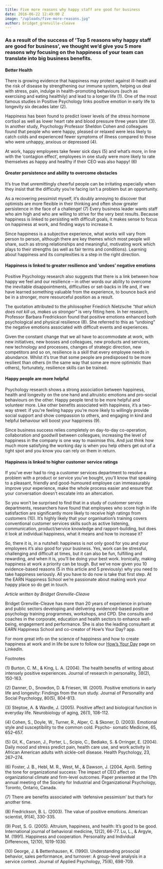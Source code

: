 ```yaml
---
title: Five more reasons why happy staff are good for business
date: 2016-06-22 12:49:00 Z
image: "/uploads/five-more-reasons.jpg"
author: bridget_grenville-cleave
---
```


### As a result of the success of 'Top 5 reasons why happy staff are good for business', we thought we’d give you 5 more reasons why focusing on the happiness of your team can translate into big business benefits.

#### Better Health

There is growing evidence that happiness may protect against ill-heath and the risk of disease by strengthening our immune system, helping us deal with stress, pain, indulge in health-promoting behaviours (such as exercising and eating healthily) and lead to a longer life (1).  One of the most famous studies in Positive Psychology links positive emotion in early life to longevity six decades later (2).

Happiness has been found to predict lower levels of the stress hormone cortisol as well as lower heart rate and blood pressure three years later (3).  In another study, Psychology Professor Sheldon Cohen and colleagues found that people who were happy, pleased or relaxed were less likely to catch colds and experienced fewer symptoms of illness compared to those who were unhappy, anxious or depressed (4).

At work, happy employees take fewer sick days (5)  and what’s more, in line with the ‘contagion effect’, employees in one study were more likely to rate themselves as happy and healthy if their CEO was also happy! (6)

#### Greater persistence and ability to overcome obstacles

It’s true that unremittingly cheerful people can be irritating especially when they insist that the difficulty you’re facing isn’t a problem but an opportunity.

As a recovering pessimist myself, it’s doubly annoying to discover that optimists are more flexible in their thinking and often show greater persistence in the face of a challenge! (7)  Every business leader wants staff who aim high and who are willing to strive for the very best results. Because happiness is linked to persisting with difficult goals, it makes sense to focus on happiness at work, and finding ways to increase it.

Since happiness is a subjective experience, what works will vary from person to person, although there are key themes which most people will share, such as strong relationships and meaningful, motivating work which plays to their strengths (as well as fair terms and conditions). Learning about happiness and its complexities is a step in the right direction.

#### Happiness is linked to greater resilience and ‘undoes’ negative emotions

Positive Psychology research also suggests that there is a link between how happy we feel and our resilience – in other words our ability to overcome the inevitable disappointments, difficulties or set-backs in life and, if we have learned something valuable from the experience, to bounce back and be in a stronger, more resourceful position as a result.

The quotation attributed to the philosopher Friedrich Nietzsche *“that which does not kill us, makes us stronger”* is very fitting here. In her research, Professor Barbara Fredrickson found that positive emotions enhanced both psychological and physical resilience (8). She referred to this as  “undoing” the negative emotions associated with difficult events and experiences.

Given the constant change that we all have to accommodate at work, with new initiatives, new bosses and colleagues, new products and services, new technology and processes, changes of strategic direction, new competitors and so on, resilience is a skill that every employee needs in abundance. Whilst it’s true that some people are predisposed to be more resilient than others (in the same way that some are more optimistic than others), fortunately, resilience skills can be trained.

#### Happy people are more helpful

Psychology research shows a strong association between happiness, health and longevity on the one hand and altruistic emotions and pro-social behaviours on the other. Happy people tend to be more helpful and volunteer more. Like other benefits associated with happiness, it’s a two-way street: if you're feeling happy you’re more likely to willingly provide social support and show compassion to others, and engaging in kind and helpful behaviour will boost your happiness (9).

Since business success relies completely on day-to-day co-operation, collaboration and goodwill between colleagues, increasing the level of happiness in the company is one way to maximise this. And just think how much more satisfying the working day is when you help others get out of a tight spot and you know you can rely on them in return.

#### Happiness is linked to higher customer service ratings

If you’ve ever had to ring a customer services department to resolve a problem with a product or service you’ve bought, you’ll know that speaking to a pleasant, friendly and good-humoured employee can immeasurably improve your experience, make the whole process easier and ensure that your conversation doesn’t escalate into an altercation.

So you won’t be surprised to find that in a study of customer service departments, researchers have found that employees who score high in life satisfaction are significantly more likely to receive high ratings from customers (10).  It’s highly likely that your organisation’s training covers conventional customer services skills such as active listening, communication, product/service knowledge and rapport-building, but does it look at individual happiness, what it means and how to increase it?

So, there it is, in a nutshell: happiness is not only good for you and your employees it’s also good for your business.  Yes, work can be stressful, challenging and difficult at times, but it can also be fun, fulfilling and rewarding, and when it is, you’ll be doing your best work. Ironically, making happiness at work a priority can be tough.  But we’ve now given you 10 evidence-based reasons (5 in this article and 5 previously) why you need to take happiness seriously.  All you have to do now is take that first step. At the EARN Happiness School we’re passionate about making work your happy place so do get in touch.

*Article written by Bridget Grenville-Cleave*

Bridget Grenville-Cleave has more than 20 years of experience in private and public sectors developing and delivering evidenced-based positive psychology training programmes, workshops, and CPD. She consults and coaches in the corporate, education and health sectors to enhance well-being, engagement and performance. She is also the leading consultant at EARN Happiness School and co-creator of How’s Your Day? app.

For more great info on the science of happiness and how to create happiness at work and in life be sure to follow our [How’s Your Day](https://www.linkedin.com/company/how%27s-your-day-?trk=biz-brand-tree-co-name) page on LinkedIn.

Footnotes

\(1) Burton, C. M., & King, L. A. (2004). The health benefits of writing about intensely positive experiences. Journal of research in personality, 38(2), 150-163.

\(2) Danner, D., Snowdon, D. & Friesen, W. (2001). Positive emotions in early life and longevity: Findings from the nun study. Journal of Personality and Social Psychology, 80(5), 804-813.

\(3) Steptoe, A. & Wardle, J. (2005). Positive affect and biological function in everyday life. Neurobiology of aging, 26(1), 108-112.

\(4) Cohen, S., Doyle, W., Turner, R., Alper, C. & Skoner, D. (2003). Emotional style and susceptibility to the common cold. Psycho- somatic Medicine, 65, 652–657.

\(5) Gil, K., Carson, J., Porter, L., Scipio, C., Bediako, S. & Orringer, E. (2004). Daily mood and stress predict pain, health care use, and work activity in African American adults with sickle-cell disease. Health Psychology, 23, 267–274.

\(6) Foster, J. B., Hebl, M. R., West, M., & Dawson, J. (2004, April). Setting the tone for organizational success: The impact of CEO affect on organizational climate and firm-level outcomes. Paper presented at the 17th annual meeting of the Society for Industrial and Organizational Psychology, Toronto, Ontario, Canada.

\(7) There are benefits associated with ‘defensive pessimism’ but that’s for another time.

\(8) Fredrickson, B. L. (2003). The value of positive emotions. American scientist, 91(4), 330-335.

\(9) Post, S. G. (2005). Altruism, happiness, and health: It’s good to be good. International journal of behavioral medicine, 12(2), 66-77. Lu, L., & Argyle, M. (1991). Happiness and cooperation. Personality and Individual Differences, 12(10), 1019-1030.

\(10) George, J. & Bettenhausen, K. (1990). Understanding prosocial behavior, sales performance, and turnover: A group-level analysis in a service context. Journal of Applied Psychology, 75(6), 698-709.